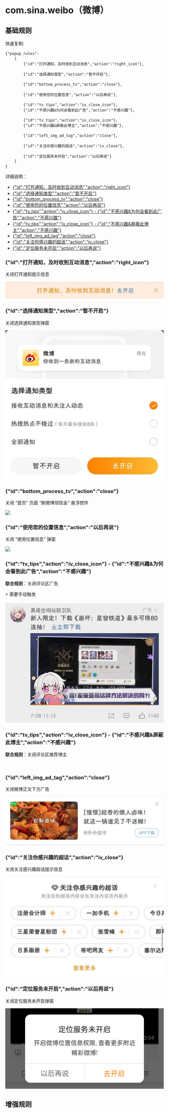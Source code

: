 # com.sina.weibo（微博）

## 基础规则

快速复制:
```
{"popup_rules":
    [
        {"id":"打开通知，及时收到互动消息","action":"right_icon"},

        {"id":"选择通知类型","action":"暂不开启"},

        {"id":"bottom_process_tv","action":"close"},

        {"id":"使用您的位置信息","action":"以后再说"},

        {"id":"tv_tips","action":"iv_close_icon"},
        {"id":"不感兴趣&为何会看到此广告","action":"不感兴趣"},

        {"id":"tv_tips","action":"iv_close_icon"},
        {"id":"不感兴趣&屏蔽此博主","action":"不感兴趣"},

        {"id":"left_img_ad_tag","action":"close"},

        {"id":"关注你感兴趣的超话","action":"iv_close"},

        {"id":"定位服务未开启","action":"以后再说"}
    ]
}
```
详细说明：
- [{"id":"打开通知，及时收到互动消息","action":"right_icon"}](#id打开通知及时收到互动消息actionright_icon)
- [{"id":"选择通知类型","action":"暂不开启"}](#id选择通知类型action暂不开启)
- [{"id":"bottom_process_tv","action":"close"}](#idbottom_process_tvactionclose)
- [{"id":"使用您的位置信息","action":"以后再说"}](#id使用您的位置信息action以后再说)
- [{"id":"tv_tips","action":"iv_close_icon"} - {"id":"不感兴趣&为何会看到此广告","action":"不感兴趣"}](#idtv_tipsactioniv_close_icon---id不感兴趣为何会看到此广告action不感兴趣)
- [{"id":"tv_tips","action":"iv_close_icon"} - {"id":"不感兴趣&屏蔽此博主","action":"不感兴趣"}](#idtv_tipsactioniv_close_icon---id不感兴趣屏蔽此博主action不感兴趣)
- [{"id":"left_img_ad_tag","action":"close"}](#idleft_img_ad_tagactionclose)
- [{"id":"关注你感兴趣的超话","action":"iv_close"}](#id关注你感兴趣的超话actioniv_close)
- [{"id":"定位服务未开启","action":"以后再说"}](#id定位服务未开启action以后再说)

### {"id":"打开通知，及时收到互动消息","action":"right_icon"}
关闭打开通知提示信息

![](./assets/打开通知提示信息.jpg)

### {"id":"选择通知类型","action":"暂不开启"}
关闭选择通知类型弹窗

![](./assets/选择通知类型弹窗.jpg)

### {"id":"bottom_process_tv","action":"close"}
关闭 “首页” 页面 “刷微博领现金” 悬浮控件

![](./assets/hongbao_pop.jpg)

### {"id":"使用您的位置信息","action":"以后再说"}
关闭 “使用位置信息” 弹窗

![](./assets/location.jpg)

### {"id":"tv_tips","action":"iv_close_icon"} - {"id":"不感兴趣&为何会看到此广告","action":"不感兴趣"}
**联合规则**：关闭评论区广告

⚡ 需要手动触发

![](./assets/评论区广告.jpg)

### {"id":"tv_tips","action":"iv_close_icon"} - {"id":"不感兴趣&屏蔽此博主","action":"不感兴趣"}
**联合规则**：关闭评论区推荐博主

![]()

### {"id":"left_img_ad_tag","action":"close"}
关闭微博正文下方广告

![](./assets/微博正文下方广告.jpg)

### {"id":"关注你感兴趣的超话","action":"iv_close"}
关闭关注感兴趣超话提示信息

![](./assets/关注感兴趣超话提示信息.jpg)


### {"id":"定位服务未开启","action":"以后再说"}
关闭定位服务未开启弹窗

![](./assets/location2.jpg)

## 增强规则
